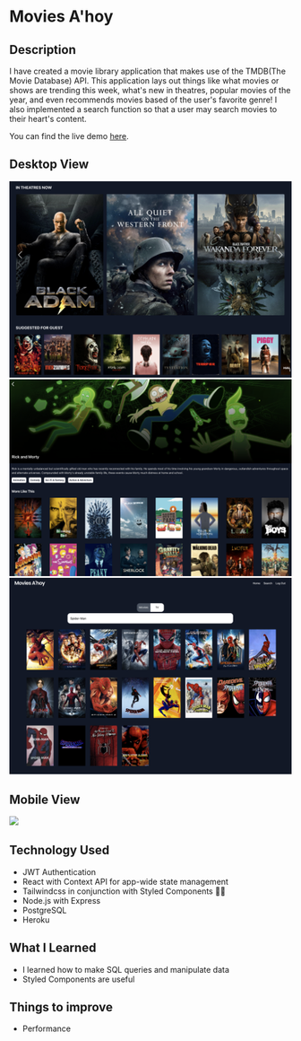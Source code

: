 # Movies A'hoy

## Description

I have created a movie library application that makes use of the TMDB(The Movie Database) API. This application lays out things like what movies or shows are trending this week, what's new in theatres, popular movies of the year, and even recommends movies based of the user's favorite genre! I also implemented a search function so that a user may search movies to their heart's content.

You can find the live demo <a href="movies-ahoy.herokuapp.com" target="_blank" >here</a>.

## Desktop View

<img src="/client/src/assets/images/homepage.png">
<img src="/client/src/assets/images/description.png">
<img src="/client/src/assets/images/search.png">

## Mobile View

<img src="/client/src/assets/images/movies.png">

## Technology Used

- JWT Authentication
- React with Context API for app-wide state management
- Tailwindcss in conjunction with Styled Components 💅🏽
- Node.js with Express
- PostgreSQL
- Heroku

## What I Learned

- I learned how to make SQL queries and manipulate data
- Styled Components are useful

## Things to improve

- Performance
